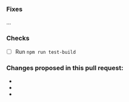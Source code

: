 ### Fixes #

...

### Checks

- [ ] Run `npm run test-build`

### Changes proposed in this pull request:

- 
- 
- 
